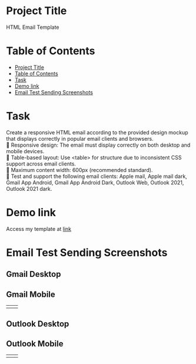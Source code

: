 # Project Title

HTML Email Template 

# Table of Contents

- [Project Title](#project-title)
- [Table of Contents](#table-of-contents)
- [Task](#task)
- [Demo link](#demo-link)
- [Email Test Sending Screenshots](#email-test-sending-screenshots)

# Task
Create a responsive HTML email according to the provided design mockup that displays correctly in popular email clients and browsers. <br/>
🔹 Responsive design: The email must display correctly on both desktop and mobile devices.<br/>
🔹 Table-based layout: Use &#x3c;table&#x3e; for structure due to inconsistent CSS support across email clients.<br/>
🔹 Maximum content width: 600px (recommended standard).<br/>
🔹 Test and support the following email clients: Apple mail, Apple mail dark, Gmail App Android, Gmail App Android Dark, Outlook Web, Outlook 2021, Outlook 2021 dark.<br/>

# Demo link 
Access my template at <a href="https://github.com/sofiiaruban/email-template/deployments/github-pages">link</a>

# Email Test Sending Screenshots 

## Gmail Desktop


## Gmail Mobile
<div align="center">
  <table>
    <tr>
      <td style="text-align: center; vertical-align: middle;">
        <img src="" 
             alt="" 
             style="display: block; margin: 0 auto;">
      </td>
      <td style="text-align: center; vertical-align: middle;">
        <img src="" 
             alt="" 
             style="display: block; margin: 0 auto;">
      </td>
    </tr>
  </table>
</div>


## Outlook Desktop



## Outlook Mobile
<div align="center">
  <table>
    <tr>
      <td style="text-align: center; vertical-align: middle;">
        <img src="" 
             alt="" 
             style="display: block; margin: 0 auto;">
      </td>
      <td style="text-align: center; vertical-align: middle;">
        <img src="" 
             alt="" 
             style="display: block; margin: 0 auto;">
      </td>
    </tr>
  </table>
</div>

